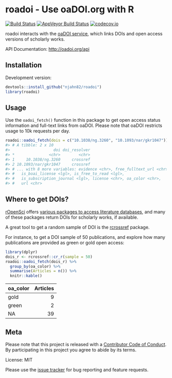# roadoi - Use oaDOI.org with R




[![Build Status](https://travis-ci.org/njahn82/roadoi.svg?branch=master)](https://travis-ci.org/njahn82/roadoi)
[![AppVeyor Build Status](https://ci.appveyor.com/api/projects/status/github/njahn82/roadoi?branch=master&svg=true)](https://ci.appveyor.com/project/njahn82/roadoi)
[![codecov.io](https://codecov.io/github/njahn82/roadoi/coverage.svg?branch=master)](https://codecov.io/github/njahn82/roadoi?branch=master)

roadoi interacts with the [oaDOI service](http://oadoi.org/), which links DOIs 
and open access versions of scholarly works.

API Documentation: <http://oadoi.org/api>

## Installation

Development version:

```r
devtools::install_github("njahn82/roadoi")
library(roadoi)
```

## Usage

Use the `oadoi_fetch()` function in this package to get open access status
information and full-text links from oaDOI. Please note that oaDOI restricts
usage to 10k requests per day.


```r
roadoi::oadoi_fetch(dois = c("10.1038/ng.3260", "10.1093/nar/gkr1047"))
#> # A tibble: 2 x 10
#>                   doi doi_resolver
#> *               <chr>        <chr>
#> 1     10.1038/ng.3260     crossref
#> 2 10.1093/nar/gkr1047     crossref
#> # ... with 8 more variables: evidence <chr>, free_fulltext_url <chr>,
#> #   is_boai_license <lgl>, is_free_to_read <lgl>,
#> #   is_subscription_journal <lgl>, license <chr>, oa_color <chr>,
#> #   url <chr>
```

## Where to get DOIs?

[rOpenSci](https://ropensci.org/) offers [various packages to access literature databases](https://ropensci.org/packages/#literature), and many of these packages return DOIs for scholarly works, if available.

A great tool to get a random sample of DOI is the 
[rcrossref](https://github.com/ropensci/rcrossref) package.

For instance, to get a DOI sample of 50 publications, and explore how many 
publications are provided as green or gold open access:


```r
library(dplyr)
dois_r <- rcrossref::cr_r(sample = 50)
roadoi::oadoi_fetch(dois_r) %>% 
  group_by(oa_color) %>%
  summarise(Articles = n()) %>%
  knitr::kable()
```



|oa_color | Articles|
|:--------|--------:|
|gold     |        9|
|green    |        2|
|NA       |       39|


## Meta

Please note that this project is released with a [Contributor Code of Conduct](CONDUCT.md). By participating in this project you agree to abide by its terms.

License: MIT

Please use the [issue tracker](https://github.com/njahn82/roadoi/issues) for bug reporting and feature requests.

